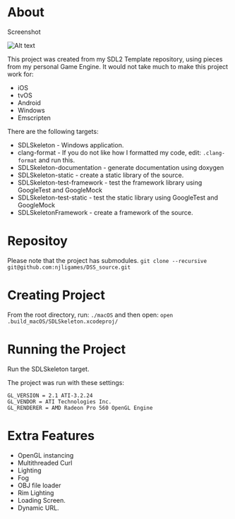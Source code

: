 # About

Screenshot

![Alt text](https://www.dropbox.com/s/c84c16b7iroj3jd/screenshot.png)

This project was created from my SDL2 Template repository, using pieces from my personal Game Engine.
It would not take much to make this project work for:
* iOS
* tvOS
* Android
* Windows
* Emscripten


There are the following targets:
* SDLSkeleton - Windows application.
* clang-format - If you do not like how I formatted my code, edit: `.clang-format` and run this.
* SDLSkeleton-documentation - generate documentation using doxygen
* SDLSkeleton-static - create a static library of the source.
* SDLSkeleton-test-framework - test the framework library using GoogleTest and GoogleMock
* SDLSkeleton-test-static - test the static library using GoogleTest and GoogleMock
* SDLSkeletonFramework  - create a framework of the source.

# Repositoy

Please note that the project has submodules.
`git clone --recursive git@github.com:njligames/DSS_source.git`

# Creating Project

From the root directory, run: `./macOS` and then open: `open .build_macOS/SDLSkeleton.xcodeproj/`

# Running the Project

Run the SDLSkeleton target.

The project was run with these settings:
```
GL_VERSION = 2.1 ATI-3.2.24
GL_VENDOR = ATI Technologies Inc.
GL_RENDERER = AMD Radeon Pro 560 OpenGL Engine
```

# Extra Features
*  OpenGL instancing
*  Multithreaded Curl
*  Lighting
*  Fog
*  OBJ file loader
*  Rim Lighting
*  Loading Screen.
*  Dynamic URL.

